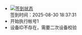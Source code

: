 - [![签到状态](https://github.com/p7wm/Cloud189-Actions/actions/workflows/main.yml/badge.svg?branch=main)](https://github.com/p7wm/Cloud189-Actions/actions/workflows/main.yml) <br> 签到时间：2025-08-30 18:37:31
- 开始执行帐号1
- 设备ID不存在，需要二次设备校验

